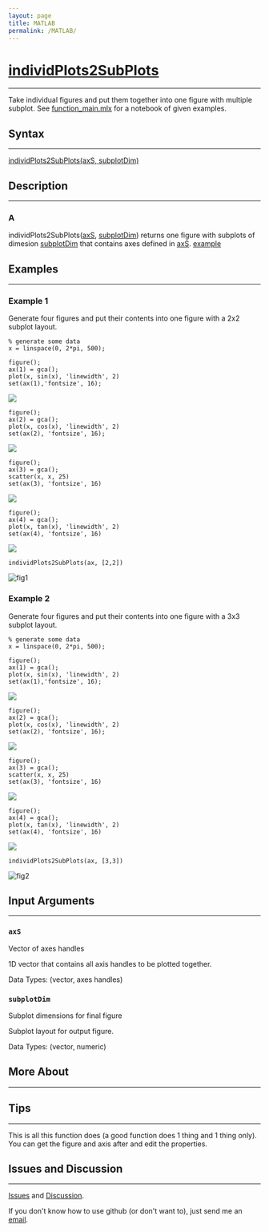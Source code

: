 ```yaml
---
layout: page
title: MATLAB
permalink: /MATLAB/
---
```


# [individPlots2SubPlots](https://github.com/tulimid1/individualPlots2SubPlots-matlab/blob/main/individPlots2SubPlots.m) 
---

Take individual figures and put them together into one figure with multiple subplot. See [function_main.mlx](https://www.mathworks.com/matlabcentral/fileexchange/104710-individualplots2subplots-matlab) for a notebook of given examples. 

## Syntax
---
[individPlots2SubPlots(axS, subplotDim)](#a)

## Description
---
### A
individPlots2SubPlots([axS](#axS), [subplotDim](#subplotDim)) returns one figure with subplots of dimesion [subplotDim](#subplotDim) that contains axes defined in [axS](#axS). [example](#example-1)

## Examples 
---
### Example 1
Generate four figures and put their contents into one figure with a 2x2 subplot layout. 

    % generate some data 
    x = linspace(0, 2*pi, 500);

    figure();
    ax(1) = gca(); 
    plot(x, sin(x), 'linewidth', 2)
    set(ax(1),'fontsize', 16);

![](fig1.png)
    
    figure();
    ax(2) = gca(); 
    plot(x, cos(x), 'linewidth', 2)
    set(ax(2), 'fontsize', 16);
    
![](fig2.png)
    
    figure();
    ax(3) = gca(); 
    scatter(x, x, 25)
    set(ax(3), 'fontsize', 16)
    
![](fig3.png)
    
    figure();
    ax(4) = gca(); 
    plot(x, tan(x), 'linewidth', 2)
    set(ax(4), 'fontsize', 16)

![](fig4.png)

    individPlots2SubPlots(ax, [2,2])
    
![fig1](ex1.png)
    
### Example 2
Generate four figures and put their contents into one figure with a 3x3 subplot layout. 

    % generate some data 
    x = linspace(0, 2*pi, 500);

    figure();
    ax(1) = gca(); 
    plot(x, sin(x), 'linewidth', 2)
    set(ax(1),'fontsize', 16);

![](fig1.png)
    
    figure();
    ax(2) = gca(); 
    plot(x, cos(x), 'linewidth', 2)
    set(ax(2), 'fontsize', 16);
    
![](fig2.png)
    
    figure();
    ax(3) = gca(); 
    scatter(x, x, 25)
    set(ax(3), 'fontsize', 16)
    
![](fig3.png)
    
    figure();
    ax(4) = gca(); 
    plot(x, tan(x), 'linewidth', 2)
    set(ax(4), 'fontsize', 16)

![](fig4.png)

    individPlots2SubPlots(ax, [3,3])
    
![fig2](ex2.png)

## Input Arguments
---
### ```axS```
Vector of axes handles

1D vector that contains all axis handles to be plotted together. 

Data Types: (vector, axes handles)

### ```subplotDim```
Subplot dimensions for final figure

Subplot layout for output figure. 

Data Types: (vector, numeric)

## More About 
---

## Tips 
---

This is all this function does (a good function does 1 thing and 1 thing only). You can get the figure and axis after and edit the properties. 

## Issues and Discussion
---

[Issues](https://github.com/tulimid1/individualPlots2SubPlots-matlab/issues) and [Discussion](https://github.com/tulimid1/individualPlots2SubPlots-matlab/discussions).

If you don't know how to use github (or don't want to), just send me an [email](mailto:tulimid@udel.edu). 
